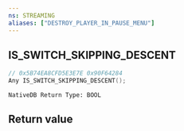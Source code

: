 ```yaml
---
ns: STREAMING
aliases: ["DESTROY_PLAYER_IN_PAUSE_MENU"]
---
```

## IS_SWITCH_SKIPPING_DESCENT

```c
// 0x5B74EA8CFD5E3E7E 0x90F64284
Any IS_SWITCH_SKIPPING_DESCENT();
```

```
NativeDB Return Type: BOOL
```

## Return value

